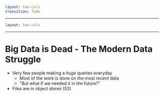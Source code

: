 ```yaml
layout: two-cols
transition: fade
```

<template v-slot:default>

# Data Engineering

<v-clicks>

- ETL
- Databases
- Data quality
- Building pipelines that transform this data into formats that are more useful for Data Scientists.

</v-clicks>

</template>
<template v-slot:right>

# Data Science

<v-clicks>

- Statistics
- Creating Models(Machine Learning)
- Creating Reports

</v-clicks>
</template>

<!--
My Niave take:
-->

---

```yaml
layout: two-cols
```

<!-- TODO Add clicks -->
<template v-slot:default>

# Bioinformatics

<v-clicks>

- Running Tools
- Files
- Data quality
- Building pipelines that transform this data into formats that are more useful for Computational Biologists.

</v-clicks>
</template>
<template v-slot:right>

# Computational Biology

<v-clicks>

- Statistics
- Create Models(Machine Learning)
- Create Reports
- Create algorithms

</v-clicks>
</template>

<!--
My second naive take:
-->

---

# Big Data is Dead - The Modern Data Struggle

<v-clicks depth="2">

- Very few people making a _huge_ queries everyday
  - Most of the work is done on the most _recent_ data
  - "But what if we needed it in the future?"
- Files are in object stores (S3)

</v-clicks>

<!-- ![Most data is rarely queried](https://motherduck.com/_next/image/?url=https%3A%2F%2Fweb-assets-prod.motherduck.com%2Fassets%2Fimg%2Fimage_7_c4ff57600f.jpg) -->
<!-- cite: https://motherduck.com/blog/big-data-is-dead/ -->

<!--
- Big data is dead
- Think samples that you've run in the past month
- Data hoarders
- Bioinformaticians love files
-->
